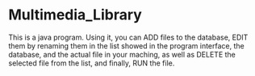 # Multimedia_Library
This is a java program. Using it, you can ADD files to the database, EDIT them by renaming them in the list showed in the program interface, the database, and the actual file in your maching, as well as DELETE the selected file from the list, and finally, RUN the file.
